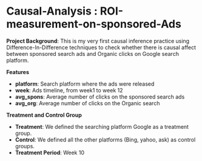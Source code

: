 # Causal-Analysis : ROI-measurement-on-sponsored-Ads

**Project Background**: This is my very first causal inference practice using Difference-In-Difference techniques to check whether there is causal affect between sponsored search ads and Organic clicks on Google search platform.

**Features**
* **platform**: Search platform where the ads were released
* **week**: Ads timeline, from week1 to week 12
* **avg_spons**: Average number of clicks on the sponsored search ads
* **avg_org**: Average number of clicks on the Organic search

**Treatment and Control Group**
* **Treatment**: We defined the searching platform Google as a treatment group. 
* **Control**: We defined all the other platforms (Bing, yahoo, ask) as control groups.
* **Treatment Period**: Week 10

